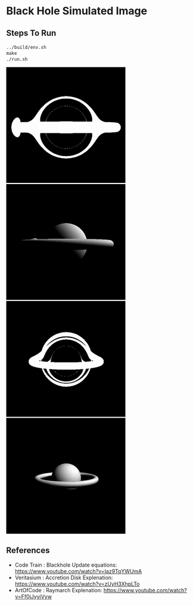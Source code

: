 # Black Hole Simulated Image

## Steps To Run
```
../build/env.sh
make
./run.sh
```
![Lensing](https://raw.githubusercontent.com/satyatejachikatla/Simulations/main/BlackHole/res/Lensing.gif)
![LensingModel](https://raw.githubusercontent.com/satyatejachikatla/Simulations/main/BlackHole/res/LensingModel.gif) <br>
![TopView](https://raw.githubusercontent.com/satyatejachikatla/Simulations/main/BlackHole/res/TopView.gif)
![TopViewModel](https://raw.githubusercontent.com/satyatejachikatla/Simulations/main/BlackHole/res/TopViewModel.gif) <br>

## References

- Code Train : Blackhole Update equations: https://www.youtube.com/watch?v=Iaz9TqYWUmA
- Veritasium : Accretion Disk Explenation: https://www.youtube.com/watch?v=zUyH3XhpLTo
- ArtOfCode  : Raymarch Explenation: https://www.youtube.com/watch?v=Ff0jJyyiVyw
